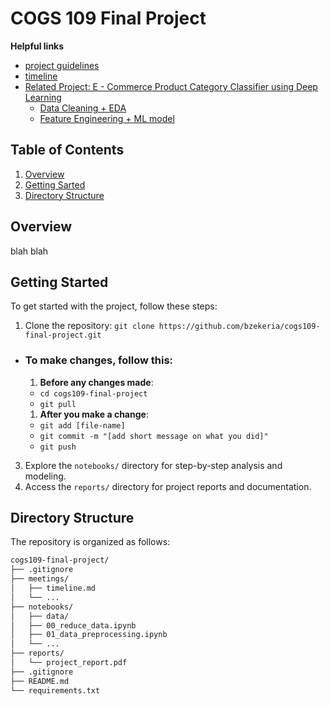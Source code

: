 # COGS 109 Final Project

**Helpful links**
- [project guidelines](https://docs.google.com/document/d/1VCTgKDYME7eK4ETNuDsCDOB6EO2HRAp1OiwYNswPAsc/edit)
- [timeline](https://github.com/bzekeria/cogs109-final-project/blob/main/meetings/timeline.md)
- [Related Project: E - Commerce Product Category Classifier using Deep Learning](https://github.com/prakhargurawa/Product-Category-Prediction/tree/main)
  - [Data Cleaning + EDA](https://prakhargurawa.medium.com/creating-an-e-commerce-product-category-classifier-using-deep-learning-part-1-36431a5fbc4e)
  - [Feature Engineering + ML model](https://prakhargurawa.medium.com/creating-an-e-commerce-product-category-classifier-using-deep-learning-part-2-af4fb42aa945)

## Table of Contents
1. [Overview](#overview)
1. [Getting Sarted](#start)
1. [Directory Structure](#directory)

<a id='overview'></a>
## Overview
blah blah

<a id='start'></a>
## Getting Started

To get started with the project, follow these steps:
<!--2. Install the required dependencies: `pip install -r requirements.txt`-->
1. Clone the repository: `git clone https://github.com/bzekeria/cogs109-final-project.git`
  - ### To make changes, follow this:
    1. **Before any changes made**: 
      - ```cd cogs109-final-project```
      - ```git pull```
    1. **After you make a change**:
      - ```git add [file-name]```
      - ```git commit -m "[add short message on what you did]"```
      - ```git push```
3. Explore the `notebooks/` directory for step-by-step analysis and modeling.
4. Access the `reports/` directory for project reports and documentation.

<a id='directory'></a>
## Directory Structure

The repository is organized as follows:

```bash
cogs109-final-project/
├── .gitignore
├── meetings/
│   ├── timeline.md
│   └── ...
├── notebooks/
│   ├── data/
│   ├── 00_reduce_data.ipynb
│   ├── 01_data_preprocessing.ipynb
│   └── ...
├── reports/
│   └── project_report.pdf
├── .gitignore
├── README.md
└── requirements.txt
```
